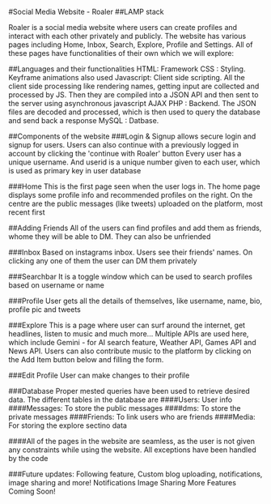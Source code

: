 #Social Media Website - Roaler
##LAMP stack

Roaler is a social media website where users can create profiles and interact with each other privately and publicly. The website has various pages including Home, Inbox, Search, Explore, Profile and Settings. All of these pages have functionalities of their own which we will explore:

##Languages and their functionalities
HTML: Framework
CSS : Styling. Keyframe animations also used
Javascript: Client side scripting. All the client side processing like rendering names, getting input are collected and processed by JS. Then they are compiled into a JSON API and then sent to the server using asynchronous javascript AJAX
PHP : Backend. The JSON files are decoded and processed, which is then used to query the database and send back a response
MySQL : Datbase. 

##Components of the website
###Login & Signup
allows secure login and signup for users. Users can also continue with a previously logged in account by clicking the 'continue with Roaler' button
Every user has a unique username. And userid is a unique number given to each user, which is used as primary key in user database 

###Home
This is the first page seen when the user logs in. The home page displays some profile info and recommended profiles on the right. On the centre are the public messages (like tweets) uploaded on the platform, most recent first

##Adding Friends
All of the users can find profiles and add them as friends, whome they will be able to DM. They can also be unfriended

###Inbox
Based on instagrams inbox. Users see their friends' names. On clicking any one of them the user can DM them privately

###Searchbar 
It is a toggle window which can be used to search profiles based on username or name

###Profile
User gets all the details of themselves, like username, name, bio, profile pic and tweets

###Explore
This is a page where user can surf around the internet, get headlines, listen to music and much more... 
Multiple APIs are used here, which include Gemini - for AI search feature, Weather API, Games API and News API. Users can also contribute music to the platform by clicking on the Add Item button below and filling the form. 

###Edit Profile
User can make changes to their profile

###Database
Proper mested queries have been used to retrieve desired data. The different tables in the database are
####Users: User info
####Messages: To store the public messages
####dms: To store the private messages
####Friends: To link users who are friends
####Media: For storing the explore sectino data

####All of the pages in the website are seamless, as the user is not given any constraints while using the website. All exceptions have been handled by the code

###Future updates: Following feature, Custom blog uploading, notifications, image sharing and more!
Notifications
Image Sharing
More Features Coming Soon!
 
 
